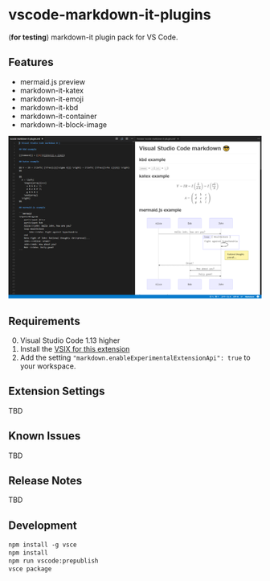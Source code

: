 # vscode-markdown-it-plugins

(**for testing**) markdown-it plugin pack for VS Code.

## Features

* mermaid.js preview
* markdown-it-katex
* markdown-it-emoji
* markdown-it-kbd
* markdown-it-container
* markdown-it-block-image

![vscode-markdown-it-plugins.png](https://raw.githubusercontent.com/h1romas4/vscode-markdown-it-plugins/master/docs/vscode-markdown-it-plugins.png)

## Requirements

0. Visual Studio Code 1.13 higher
1. Install the [VSIX for this extension](https://github.com/h1romas4/vscode-markdown-it-plugins/blob/master/dest/vscode-markdown-it-plugins-0.0.2.vsix)
2. Add the setting ```"markdown.enableExperimentalExtensionApi": true``` to your workspace.

## Extension Settings

TBD

## Known Issues

TBD

## Release Notes

TBD

## Development

```
npm install -g vsce
npm install
npm run vscode:prepublish
vsce package
```

